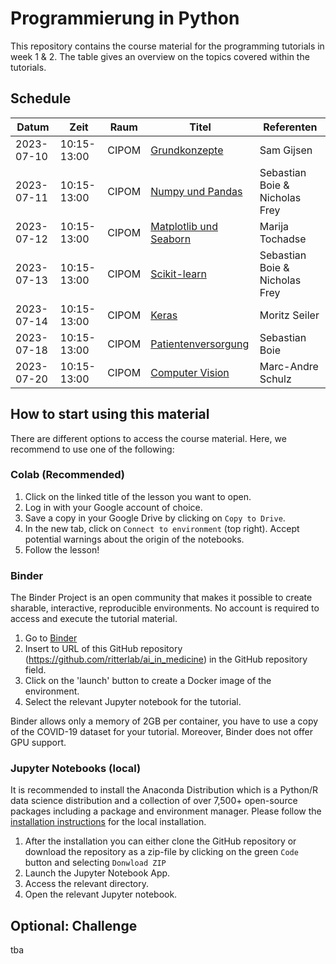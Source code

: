 # Programmierung in Python

This repository contains the course material for the programming tutorials in week 1 & 2. The table gives an overview on the topics covered within the tutorials.

## Schedule

| Datum      | Zeit        | Raum   | Titel                       | Referenten                     |
| ---------- | ----------- | ------ | --------------------------- | ------------------------------ |
| 2023-07-10 | 10:15-13:00 | CIPOM | [Grundkonzepte][1]           | Sam Gijsen                     |
| 2023-07-11 | 10:15-13:00 | CIPOM | [Numpy und Pandas][2]        | Sebastian Boie & Nicholas Frey |
| 2023-07-12 | 10:15-13:00 | CIPOM | [Matplotlib und Seaborn][3]  | Marija Tochadse                |
| 2023-07-13 | 10:15-13:00 | CIPOM | [Scikit-learn][4]            | Sebastian Boie & Nicholas Frey |
| 2023-07-14 | 10:15-13:00 | CIPOM | [Keras][5]                   | Moritz Seiler                  |
| 2023-07-18 | 10:15-13:00 | CIPOM | [Patientenversorgung][6]     | Sebastian Boie                 |
| 2023-07-20 | 10:15-13:00 | CIPOM | [Computer Vision][7]         | Marc-Andre Schulz              |

<!-- TODO: Update branch name to tagged release -->

[1]: https://colab.research.google.com/github/ritterlab/ai_in_medicine/blob/2023-07/week1_session1_grundkonzepte.ipynb
[2]: https://colab.research.google.com/github/ritterlab/ai_in_medicine/blob/2023-07/week1_session2_numpy_pandas.ipynb
[3]: https://colab.research.google.com/github/ritterlab/ai_in_medicine/blob/2023-07/week1_session3_matplotlib.ipynb
[4]: https://colab.research.google.com/github/ritterlab/ai_in_medicine/blob/2023-07/week1_session4_intro_to_ml_and_scikit_learn.ipynb
[5]: https://colab.research.google.com/github/ritterlab/ai_in_medicine/blob/2023-07/week1_session5_deep_learning.ipynb
[6]: https://colab.research.google.com/github/ritterlab/ai_in_medicine/blob/2023-07/week2_session2_mortalityprediction.ipynb
[7]: https://colab.research.google.com/github/ritterlab/ai_in_medicine/blob/2023-07/week2_session2_images_MRI_dl.ipynb

## How to start using this material
There are different options to access the course material. Here, we recommend to use one of the following: 

### Colab (Recommended)

1. Click on the linked title of the lesson you want to open.
2. Log in with your Google account of choice.
3. Save a copy in your Google Drive by clicking on `Copy to Drive`.
4. In the new tab, click on `Connect to environment` (top right). Accept potential warnings about the origin of the notebooks.
5. Follow the lesson!

### Binder
The Binder Project is an open community that makes it possible to create sharable, interactive, reproducible environments. No account is required to access and execute the tutorial material.

1. Go to  [Binder](https://mybinder.org/)
2. Insert to URL of this GitHub repository (https://github.com/ritterlab/ai_in_medicine) in the GitHub repository field.
3. Click on the 'launch' button to create a Docker image of the environment.
4. Select the relevant Jupyter notebook for the tutorial.

Binder allows only a memory of 2GB per container, you have to use a copy of the COVID-19 dataset for your tutorial. Moreover, Binder does not offer GPU support.


### Jupyter Notebooks (local)
It is recommended to install the Anaconda Distribution which is a Python/R data science distribution and a collection of over 7,500+ open-source packages including a package and environment manager.  Please follow the [installation instructions](https://docs.anaconda.com/anaconda/install/index.html) for the local installation.

1. After the installation you can either clone the GitHub repository or download the repository as a zip-file by clicking on the green `Code` button and selecting `Donwload ZIP`
2. Launch the Jupyter Notebook App.
3. Access the relevant directory.
4. Open the relevant Jupyter notebook.


## Optional: Challenge
tba
